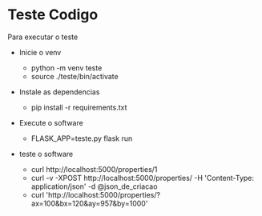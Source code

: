 # Teste Codigo

Para executar o teste

+ Inicie o venv
    + python -m venv teste
    + source ./teste/bin/activate

+ Instale as dependencias
    + pip install -r requirements.txt

+ Execute o software
    + FLASK_APP=teste.py flask run

+ teste o software
    + curl http://localhost:5000/properties/1
    + curl -v -XPOST http://localhost:5000/properties/ -H 'Content-Type: application/json' -d @json_de_criacao
    + curl 'http://localhost:5000/properties/?ax=100&bx=120&ay=957&by=1000'
